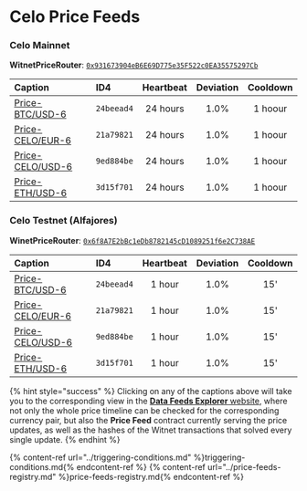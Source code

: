# Celo Price Feeds

### Celo Mainnet

**WitnetPriceRouter**: [`0x931673904eB6E69D775e35F522c0EA35575297Cb`](https://explorer.celo.org/address/0x931673904eB6E69D775e35F522c0EA35575297Cb/read-contract)

| **Caption** | **ID4** | **Heartbeat** | **Deviation** | **Cooldown** 
| :- | :- | :-: | :-: | :-: 
| [Price-BTC/USD-6](https://feeds.witnet.io/feeds/celo-mainnet_btc-usd_6) | `24beead4` | 24 hours | 1.0% | 1 hoour
| [Price-CELO/EUR-6](https://feeds.witnet.io/feeds/celo-mainnet_celo-eur_6) | `21a79821` | 24 hours | 1.0% | 1 hoour
| [Price-CELO/USD-6](https://feeds.witnet.io/feeds/celo-mainnet_celo-usd_6) | `9ed884be` | 24 hours | 1.0% | 1 hoour
| [Price-ETH/USD-6](https://feeds.witnet.io/feeds/celo-mainnet_eth-usd_6) | `3d15f701` | 24 hours | 1.0% | 1 hoour

### Celo Testnet (Alfajores)

**WinetPriceRouter**: [`0x6f8A7E2bBc1eDb8782145cD1089251f6e2C738AE`](https://alfajores-blockscout.celo-testnet.org/address/0x6f8A7E2bBc1eDb8782145cD1089251f6e2C738AE/read-contract) 

| **Caption** | **ID4** | **Heartbeat** | **Deviation** | **Cooldown** 
| :- | :- | :-: | :-: | :-: 
| [Price-BTC/USD-6](https://feeds.witnet.io/feeds/celo-alfajores_btc-usd_6) | `24beead4` | 1 hour | 1.0% | 15'
| [Price-CELO/EUR-6](https://feeds.witnet.io/feeds/celo-alfajores_celo-eur_6) | `21a79821` | 1 hour | 1.0% | 15'
| [Price-CELO/USD-6](https://feeds.witnet.io/feeds/celo-alfajores_celo-usd_6) | `9ed884be` | 1 hour | 1.0% | 15'
| [Price-ETH/USD-6](https://feeds.witnet.io/feeds/celo-alfajores_eth-usd_6) | `3d15f701` | 1 hour | 1.0% | 15'

{% hint style="success" %}
Clicking on any of the captions above will take you to the corresponding view in the [**Data Feeds Explorer** website](https://feeds.witnet.io), where not only the whole price timeline can be checked for the corresponding currency pair, but also the **Price Feed** contract currently serving the price updates, as well as the hashes of the Witnet transactions that solved every single update. 
{% endhint %}

{% content-ref url="../triggering-conditions.md" %}triggering-conditions.md{% endcontent-ref %}
{% content-ref url="../price-feeds-registry.md" %}price-feeds-registry.md{% endcontent-ref %}
